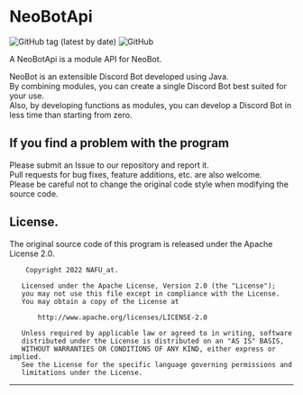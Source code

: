 # NeoBotApi

![GitHub tag (latest by date)](https://img.shields.io/github/v/tag/NeoBotDevelopment/NeoBotApi)
![GitHub](https://img.shields.io/github/license/NeoBotDevelopment/NeoBotApi)

A NeoBotApi is a module API for NeoBot.

NeoBot is an extensible Discord Bot developed using Java.  
By combining modules, you can create a single Discord Bot best suited for your use.  
Also, by developing functions as modules, you can develop a Discord Bot in less time than starting from zero.

## If you find a problem with the program

Please submit an Issue to our repository and report it.  
Pull requests for bug fixes, feature additions, etc. are also welcome.  
Please be careful not to change the original code style when modifying the source code.

## License.

The original source code of this program is released under the Apache License 2.0.

        Copyright 2022 NAFU_at.
    
       Licensed under the Apache License, Version 2.0 (the "License");
       you may not use this file except in compliance with the License.
       You may obtain a copy of the License at
    
           http://www.apache.org/licenses/LICENSE-2.0
    
       Unless required by applicable law or agreed to in writing, software
       distributed under the License is distributed on an "AS IS" BASIS,
       WITHOUT WARRANTIES OR CONDITIONS OF ANY KIND, either express or implied.
       See the License for the specific language governing permissions and
       limitations under the License.

---
